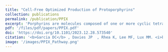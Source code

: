 ```yaml
---
title: "Cell-Free Optimized Production of Protoporphyrins"
collection: publications
permalink: /publication/PPIX
excerpt: 'Porphyrins are molecules composed of one or more cyclic tetrapyrroles whose aromaticity enable semiconductor-like properties, making them useful in a broad range of applications, including artificial photosynthesis and light harvesting, catalysis, single-molecule electronics, sensors, nonlinear optics, and chemical warfare agent degradation. Due to its utility in this work we take advantage of porphyrins as both molecules of interest and as an easily detectable products in a cell-free extract to i) show our ability to produce porphyrins using enriched cell-free extracts, ii) explore consolidating the extract source cells into a single co-culture fermentation in order to limit the need for multiple extract productions, and iii) rapidly generate ideal cofactor and substrate mixtures using DBTL-cycles powered by Design of Experiments (DOE).'
pdf: '/files/pdf/papers/PPIX.pdf'
doi: 'https://doi.org/10.1101/2023.12.28.573540'
citation: '<b>Garcia DC</b> , Davies JP  , Rhea K, Lee MF, Lux MM. <i>bioRxiv</i>, 2023.'
image: '/images/PPIX_Pathway.png' 
---
```


